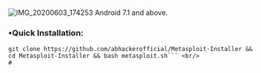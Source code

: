 #
![IMG_20200603_174253](https://user-images.githubusercontent.com/63346676/83635388-c58f5e80-a5c1-11ea-829a-3865658347db.jpg)
Android 7.1 and above.

### •Quick Installation:

```
git clone https://github.com/abhackerofficial/Metasploit-Installer && cd Metasploit-Installer && bash metasploit.sh``` <br/>
#
